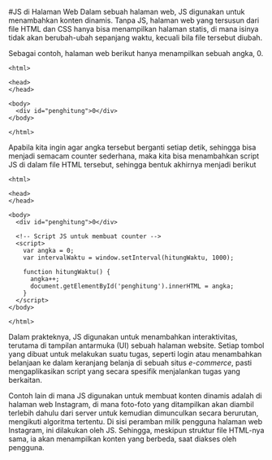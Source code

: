 #JS di Halaman Web
Dalam sebuah halaman web, JS digunakan untuk menambahkan konten dinamis. Tanpa JS, halaman web yang tersusun dari file HTML dan CSS hanya bisa menampilkan halaman statis, di mana isinya tidak akan berubah-ubah sepanjang waktu, kecuali bila file tersebut diubah.

Sebagai contoh, halaman web berikut hanya menampilkan sebuah angka, 0.

```
<html>

<head>
</head>

<body>
  <div id="penghitung">0</div>
</body>

</html>
```

Apabila kita ingin agar angka tersebut berganti setiap detik, sehingga bisa menjadi semacam counter sederhana, maka kita bisa menambahkan script JS di dalam file HTML tersebut, sehingga bentuk akhirnya menjadi berikut

```
<html>

<head>
</head>

<body>
  <div id="penghitung">0</div>

  <!-- Script JS untuk membuat counter -->
  <script>
    var angka = 0;
    var intervalWaktu = window.setInterval(hitungWaktu, 1000);

    function hitungWaktu() {
      angka++;
      document.getElementById('penghitung').innerHTML = angka;
    }
  </script>
</body>

</html>
```

Dalam prakteknya, JS digunakan untuk menambahkan interaktivitas, terutama di tampilan antarmuka (UI) sebuah halaman website. Setiap tombol yang dibuat untuk melakukan suatu tugas, seperti login atau menambahkan belanjaan ke dalam keranjang belanja di sebuah situs *e-commerce*, pasti mengaplikasikan script yang secara spesifik menjalankan tugas yang berkaitan.

Contoh lain di mana JS digunakan untuk membuat konten dinamis adalah di halaman web Instagram, di mana foto-foto yang ditampilkan akan diambil terlebih dahulu dari server untuk kemudian dimunculkan secara berurutan, mengikuti algoritma tertentu. Di sisi peramban milik pengguna halaman web Instagram, ini dilakukan oleh JS. Sehingga, meskipun struktur file HTML-nya sama, ia akan menampilkan konten yang berbeda, saat diakses oleh pengguna.
